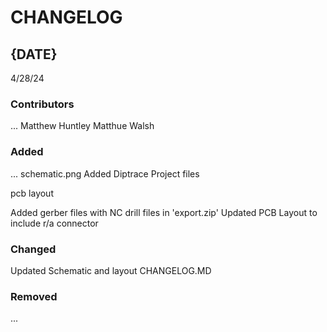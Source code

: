 # CHANGELOG

## {DATE}
4/28/24
### Contributors
...
Matthew Huntley
Matthue Walsh
### Added
...
schematic.png
Added Diptrace Project files

pcb layout

Added gerber files with NC drill files in 'export.zip'
Updated PCB Layout to include r/a connector
### Changed
Updated Schematic and layout
CHANGELOG.MD
### Removed
...
